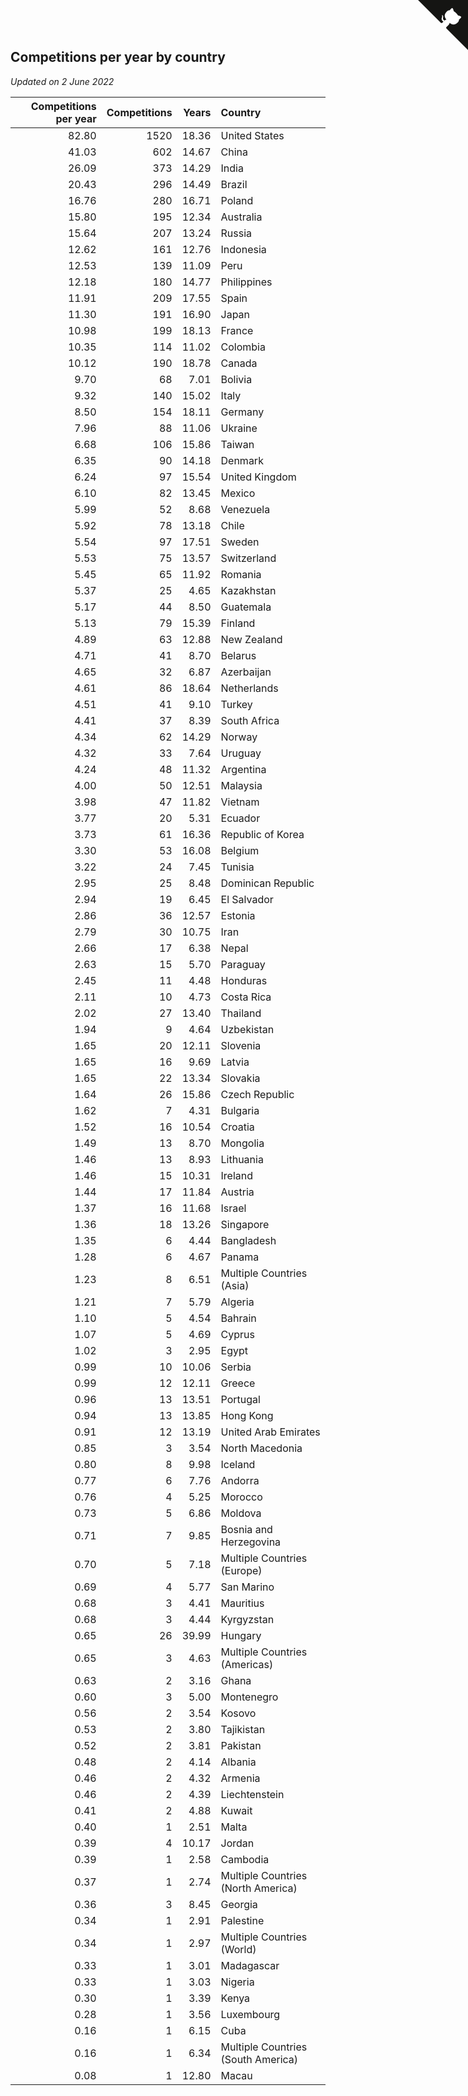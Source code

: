 ## Competitions per year by country

*Updated on  2 June 2022*

| Competitions per year | Competitions | Years | Country |
| ---: | ---: | ---: | :--- |
| 82.80 | 1520 | 18.36 | United States |
| 41.03 | 602 | 14.67 | China |
| 26.09 | 373 | 14.29 | India |
| 20.43 | 296 | 14.49 | Brazil |
| 16.76 | 280 | 16.71 | Poland |
| 15.80 | 195 | 12.34 | Australia |
| 15.64 | 207 | 13.24 | Russia |
| 12.62 | 161 | 12.76 | Indonesia |
| 12.53 | 139 | 11.09 | Peru |
| 12.18 | 180 | 14.77 | Philippines |
| 11.91 | 209 | 17.55 | Spain |
| 11.30 | 191 | 16.90 | Japan |
| 10.98 | 199 | 18.13 | France |
| 10.35 | 114 | 11.02 | Colombia |
| 10.12 | 190 | 18.78 | Canada |
| 9.70 | 68 | 7.01 | Bolivia |
| 9.32 | 140 | 15.02 | Italy |
| 8.50 | 154 | 18.11 | Germany |
| 7.96 | 88 | 11.06 | Ukraine |
| 6.68 | 106 | 15.86 | Taiwan |
| 6.35 | 90 | 14.18 | Denmark |
| 6.24 | 97 | 15.54 | United Kingdom |
| 6.10 | 82 | 13.45 | Mexico |
| 5.99 | 52 | 8.68 | Venezuela |
| 5.92 | 78 | 13.18 | Chile |
| 5.54 | 97 | 17.51 | Sweden |
| 5.53 | 75 | 13.57 | Switzerland |
| 5.45 | 65 | 11.92 | Romania |
| 5.37 | 25 | 4.65 | Kazakhstan |
| 5.17 | 44 | 8.50 | Guatemala |
| 5.13 | 79 | 15.39 | Finland |
| 4.89 | 63 | 12.88 | New Zealand |
| 4.71 | 41 | 8.70 | Belarus |
| 4.65 | 32 | 6.87 | Azerbaijan |
| 4.61 | 86 | 18.64 | Netherlands |
| 4.51 | 41 | 9.10 | Turkey |
| 4.41 | 37 | 8.39 | South Africa |
| 4.34 | 62 | 14.29 | Norway |
| 4.32 | 33 | 7.64 | Uruguay |
| 4.24 | 48 | 11.32 | Argentina |
| 4.00 | 50 | 12.51 | Malaysia |
| 3.98 | 47 | 11.82 | Vietnam |
| 3.77 | 20 | 5.31 | Ecuador |
| 3.73 | 61 | 16.36 | Republic of Korea |
| 3.30 | 53 | 16.08 | Belgium |
| 3.22 | 24 | 7.45 | Tunisia |
| 2.95 | 25 | 8.48 | Dominican Republic |
| 2.94 | 19 | 6.45 | El Salvador |
| 2.86 | 36 | 12.57 | Estonia |
| 2.79 | 30 | 10.75 | Iran |
| 2.66 | 17 | 6.38 | Nepal |
| 2.63 | 15 | 5.70 | Paraguay |
| 2.45 | 11 | 4.48 | Honduras |
| 2.11 | 10 | 4.73 | Costa Rica |
| 2.02 | 27 | 13.40 | Thailand |
| 1.94 | 9 | 4.64 | Uzbekistan |
| 1.65 | 20 | 12.11 | Slovenia |
| 1.65 | 16 | 9.69 | Latvia |
| 1.65 | 22 | 13.34 | Slovakia |
| 1.64 | 26 | 15.86 | Czech Republic |
| 1.62 | 7 | 4.31 | Bulgaria |
| 1.52 | 16 | 10.54 | Croatia |
| 1.49 | 13 | 8.70 | Mongolia |
| 1.46 | 13 | 8.93 | Lithuania |
| 1.46 | 15 | 10.31 | Ireland |
| 1.44 | 17 | 11.84 | Austria |
| 1.37 | 16 | 11.68 | Israel |
| 1.36 | 18 | 13.26 | Singapore |
| 1.35 | 6 | 4.44 | Bangladesh |
| 1.28 | 6 | 4.67 | Panama |
| 1.23 | 8 | 6.51 | Multiple Countries (Asia) |
| 1.21 | 7 | 5.79 | Algeria |
| 1.10 | 5 | 4.54 | Bahrain |
| 1.07 | 5 | 4.69 | Cyprus |
| 1.02 | 3 | 2.95 | Egypt |
| 0.99 | 10 | 10.06 | Serbia |
| 0.99 | 12 | 12.11 | Greece |
| 0.96 | 13 | 13.51 | Portugal |
| 0.94 | 13 | 13.85 | Hong Kong |
| 0.91 | 12 | 13.19 | United Arab Emirates |
| 0.85 | 3 | 3.54 | North Macedonia |
| 0.80 | 8 | 9.98 | Iceland |
| 0.77 | 6 | 7.76 | Andorra |
| 0.76 | 4 | 5.25 | Morocco |
| 0.73 | 5 | 6.86 | Moldova |
| 0.71 | 7 | 9.85 | Bosnia and Herzegovina |
| 0.70 | 5 | 7.18 | Multiple Countries (Europe) |
| 0.69 | 4 | 5.77 | San Marino |
| 0.68 | 3 | 4.41 | Mauritius |
| 0.68 | 3 | 4.44 | Kyrgyzstan |
| 0.65 | 26 | 39.99 | Hungary |
| 0.65 | 3 | 4.63 | Multiple Countries (Americas) |
| 0.63 | 2 | 3.16 | Ghana |
| 0.60 | 3 | 5.00 | Montenegro |
| 0.56 | 2 | 3.54 | Kosovo |
| 0.53 | 2 | 3.80 | Tajikistan |
| 0.52 | 2 | 3.81 | Pakistan |
| 0.48 | 2 | 4.14 | Albania |
| 0.46 | 2 | 4.32 | Armenia |
| 0.46 | 2 | 4.39 | Liechtenstein |
| 0.41 | 2 | 4.88 | Kuwait |
| 0.40 | 1 | 2.51 | Malta |
| 0.39 | 4 | 10.17 | Jordan |
| 0.39 | 1 | 2.58 | Cambodia |
| 0.37 | 1 | 2.74 | Multiple Countries (North America) |
| 0.36 | 3 | 8.45 | Georgia |
| 0.34 | 1 | 2.91 | Palestine |
| 0.34 | 1 | 2.97 | Multiple Countries (World) |
| 0.33 | 1 | 3.01 | Madagascar |
| 0.33 | 1 | 3.03 | Nigeria |
| 0.30 | 1 | 3.39 | Kenya |
| 0.28 | 1 | 3.56 | Luxembourg |
| 0.16 | 1 | 6.15 | Cuba |
| 0.16 | 1 | 6.34 | Multiple Countries (South America) |
| 0.08 | 1 | 12.80 | Macau |


<a href="https://github.com/JustinTimeCuber/wca_statistics" class="github-corner" aria-label="View source on Github"><svg width="80" height="80" viewBox="0 0 250 250" style="fill:#151513; color:#fff; position: absolute; top: 0; border: 0; right: 0;" aria-hidden="true"><path d="M0,0 L115,115 L130,115 L142,142 L250,250 L250,0 Z"></path><path d="M128.3,109.0 C113.8,99.7 119.0,89.6 119.0,89.6 C122.0,82.7 120.5,78.6 120.5,78.6 C119.2,72.0 123.4,76.3 123.4,76.3 C127.3,80.9 125.5,87.3 125.5,87.3 C122.9,97.6 130.6,101.9 134.4,103.2" fill="currentColor" style="transform-origin: 130px 106px;" class="octo-arm"></path><path d="M115.0,115.0 C114.9,115.1 118.7,116.5 119.8,115.4 L133.7,101.6 C136.9,99.2 139.9,98.4 142.2,98.6 C133.8,88.0 127.5,74.4 143.8,58.0 C148.5,53.4 154.0,51.2 159.7,51.0 C160.3,49.4 163.2,43.6 171.4,40.1 C171.4,40.1 176.1,42.5 178.8,56.2 C183.1,58.6 187.2,61.8 190.9,65.4 C194.5,69.0 197.7,73.2 200.1,77.6 C213.8,80.2 216.3,84.9 216.3,84.9 C212.7,93.1 206.9,96.0 205.4,96.6 C205.1,102.4 203.0,107.8 198.3,112.5 C181.9,128.9 168.3,122.5 157.7,114.1 C157.9,116.9 156.7,120.9 152.7,124.9 L141.0,136.5 C139.8,137.7 141.6,141.9 141.8,141.8 Z" fill="currentColor" class="octo-body"></path></svg></a><style>.github-corner:hover .octo-arm{animation:octocat-wave 560ms ease-in-out}@keyframes octocat-wave{0%,100%{transform:rotate(0)}20%,60%{transform:rotate(-25deg)}40%,80%{transform:rotate(10deg)}}@media (max-width:500px){.github-corner:hover .octo-arm{animation:none}.github-corner .octo-arm{animation:octocat-wave 560ms ease-in-out}}</style>
